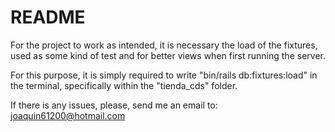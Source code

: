 # README

For the project to work as intended, it is necessary the load of the fixtures, used as some kind of test
and for better views when first running the server.

For this purpose, it is simply required to write "bin/rails db:fixtures:load" in the terminal, specifically 
within the "tienda_cds" folder.

If there is any issues, please, send me an email to: joaquin61200@hotmail.com